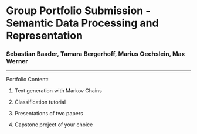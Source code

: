 # Group Portfolio Submission - Semantic Data Processing and Representation

### Sebastian Baader, Tamara Bergerhoff, Marius Oechslein, Max Werner 
----------------------------------------------------------------------------------
Portfolio Content:

1. Text generation with Markov Chains

2. Classification tutorial

3. Presentations of two papers

4. Capstone project of your choice
